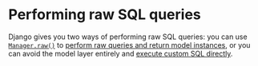 # Performing raw SQL queries

Django gives you two ways of performing raw SQL queries: you can use [`Manager.raw()`]() <!-- below --> to [perform raw queries and return model instances](), <!-- below --> or you can avoid the model layer entirely and [execute custom SQL directly](). <!-- below -->